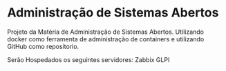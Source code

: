 # Administração de Sistemas Abertos
Projeto da Matéria de Administração de Sistemas Abertos. 
Utilizando docker como ferramenta de administração de containers e utilizando GitHub como repositorio.

Serão Hospedados os seguintes servidores:
Zabbix
GLPI
